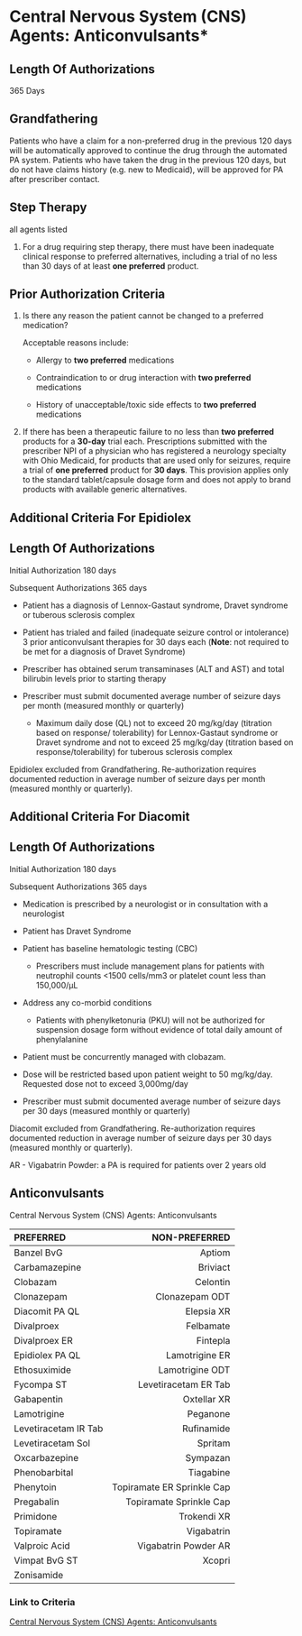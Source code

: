 # Central Nervous System (CNS) Agents: Anticonvulsants*

## Length Of Authorizations

365 Days

## Grandfathering

Patients who have a claim for a non-preferred drug in the previous 120 days will be automatically approved to continue the drug through the automated PA system. Patients who have taken the drug in the previous 120 days, but do not have claims history (e.g. new to Medicaid), will be approved for PA after prescriber contact.

## Step Therapy

all agents listed

1. For a drug requiring step therapy, there must have been inadequate clinical response to preferred alternatives, including a trial of no less than 30 days of at least **one preferred** product.

## Prior Authorization Criteria

1. Is there any reason the patient cannot be changed to a preferred medication?

    Acceptable reasons include:

    - Allergy to **two preferred** medications

    - Contraindication to or drug interaction with **two preferred** medications

    - History of unacceptable/toxic side effects to **two preferred** medications

2. If there has been a therapeutic failure to no less than **two preferred** products for a **30-day** trial each. Prescriptions submitted with the prescriber NPI of a physician who has registered a neurology specialty with Ohio Medicaid, for products that are used only for seizures, require a trial of **one preferred** product for **30 days**. This provision applies only to the standard tablet/capsule dosage form and does not apply to brand products with available generic alternatives.

## Additional Criteria For Epidiolex

## Length Of Authorizations

Initial Authorization 180 days

Subsequent Authorizations 365 days

- Patient has a diagnosis of Lennox-Gastaut syndrome, Dravet syndrome or tuberous sclerosis complex

- Patient has trialed and failed (inadequate seizure control or intolerance) 3 prior anticonvulsant therapies for 30 days each (**Note**: not required to be met for a diagnosis of Dravet Syndrome)

- Prescriber has obtained serum transaminases (ALT and AST) and total bilirubin levels prior to starting therapy

- Prescriber must submit documented average number of seizure days per month (measured monthly or quarterly)

  - Maximum daily dose (QL) not to exceed 20 mg/kg/day (titration based on response/ tolerability) for Lennox-Gastaut syndrome or Dravet syndrome and not to exceed 25 mg/kg/day (titration based on response/tolerability) for tuberous sclerosis complex

Epidiolex excluded from Grandfathering. Re-authorization requires documented reduction in average number of seizure days per month (measured monthly or quarterly).

## Additional Criteria For Diacomit

## Length Of Authorizations

Initial Authorization 180 days

Subsequent Authorizations 365 days

- Medication is prescribed by a neurologist or in consultation with a neurologist

- Patient has Dravet Syndrome

- Patient has baseline hematologic testing (CBC)
  - Prescribers must include management plans for patients with neutrophil counts \<1500 cells/mm3 or platelet count less than 150,000/µL

- Address any co-morbid conditions
  - Patients with phenylketonuria (PKU) will not be authorized for suspension dosage form without evidence of total daily amount of phenylalanine

- Patient must be concurrently managed with clobazam.

- Dose will be restricted based upon patient weight to 50 mg/kg/day. Requested dose not to exceed 3,000mg/day

- Prescriber must submit documented average number of seizure days per 30 days (measured monthly or quarterly)

Diacomit excluded from Grandfathering. Re-authorization requires documented reduction in average number of seizure days per 30 days (measured monthly or quarterly).

AR - Vigabatrin Powder: a PA is required for patients over 2 years old

## Anticonvulsants

Central Nervous System (CNS) Agents: Anticonvulsants

| PREFERRED | NON-PREFERRED |
| :--- | ---: |
| Banzel BvG           | Aptiom                     |
| Carbamazepine        | Briviact                   |
| Clobazam             | Celontin                   |
| Clonazepam           | Clonazepam ODT             |
| Diacomit PA QL       | Elepsia XR                 |
| Divalproex           | Felbamate                  |
| Divalproex ER        | Fintepla                   |
| Epidiolex PA QL      | Lamotrigine ER             |
| Ethosuximide         | Lamotrigine ODT            |
| Fycompa ST           | Levetiracetam ER Tab       |
| Gabapentin           | Oxtellar XR                |
| Lamotrigine          | Peganone                   |
| Levetiracetam IR Tab | Rufinamide                 |
| Levetiracetam Sol    | Spritam                    |
| Oxcarbazepine        | Sympazan                   |
| Phenobarbital        | Tiagabine                  |
| Phenytoin            | Topiramate ER Sprinkle Cap |
| Pregabalin           | Topiramate Sprinkle Cap    |
| Primidone            | Trokendi XR                |
| Topiramate           | Vigabatrin                 |
| Valproic Acid        | Vigabatrin Powder AR       |
| Vimpat BvG ST        | Xcopri                     |
| Zonisamide           |                            |

### Link to Criteria

[Central Nervous System (CNS) Agents: Anticonvulsants](https://pharmacy.medicaid.ohio.gov/sites/default/files/20220415_UPDL_Criteria_FINAL_.pdf#page=26)
